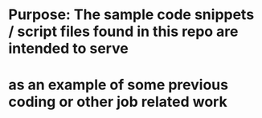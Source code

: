 # Purpose: The sample code snippets / script files found in this repo are intended to serve
# as an example of some previous coding or other job related work
#
#
#
